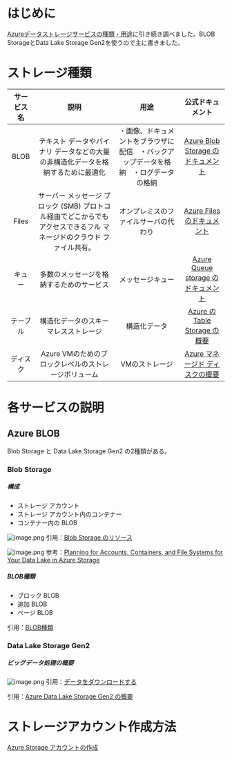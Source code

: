 # はじめに
[Azureデータストレージサービスの種類・用途](https://qiita.com/Shin/items/4a06e712231b2afc07a8)に引き続き調べました。BLOB StorageとData Lake Storage Gen2を使うので主に書きました。

# ストレージ種類
| サービス名 | 説明 | 用途 | 公式ドキュメント |
|:---:|:---:|:---:|:---:|
| BLOB | テキスト データやバイナリ データなどの大量の非構造化データを格納するために最適化 | ・画像、ドキュメントをブラウザに配信　・バックアップデータを格納　・ログデータの格納 | [Azure Blob Storage のドキュメント](https://docs.microsoft.com/ja-jp/azure/storage/blobs/) |
| Files | サーバー メッセージ ブロック (SMB) プロトコル経由でどこからでもアクセスできるフル マネージドのクラウド ファイル共有。 | オンプレミスのファイルサーバの代わり | [Azure Files のドキュメント](https://docs.microsoft.com/ja-jp/azure/storage/files/) |
| キュー | 多数のメッセージを格納するためのサービス | メッセージキュー | [Azure Queue storage のドキュメント](https://docs.microsoft.com/ja-jp/azure/storage/queues/) |
| テーブル | 構造化データのスキーマレスストレージ | 構造化データ | [Azure の Table Storage の概要](https://docs.microsoft.com/ja-jp/azure/storage/tables/table-storage-overview) |
| ディスク | Azure VMのためのブロックレベルのストレージボリューム | VMのストレージ | [Azure マネージド ディスクの概要](https://docs.microsoft.com/ja-jp/azure/virtual-machines/windows/managed-disks-overview) |



# 各サービスの説明

## Azure BLOB
Blob Storage と Data Lake Storage Gen2 の2種類がある。
### Blob Storage
##### 構成
* ストレージ アカウント
* ストレージ アカウント内のコンテナー
* コンテナー内の BLOB

![image.png](https://qiita-image-store.s3.ap-northeast-1.amazonaws.com/0/14760/6caf1342-179d-3162-7dbd-5af2d460c962.png)
引用：[Blob Storage のリソース](https://docs.microsoft.com/ja-jp/azure/storage/blobs/storage-blobs-introduction#blob-storage-resources)

![image.png](https://qiita-image-store.s3.ap-northeast-1.amazonaws.com/0/14760/2c853b9a-cfa3-a5ea-65c7-8e47c36d4869.png)
参考：[Planning for Accounts, Containers, and File Systems for Your Data Lake in Azure Storage](https://www.sqlchick.com/entries/2019/3/10/planning-for-accounts-containers-and-file-systems-for-your-data-lake-in-azure-storage)


##### BLOB種類
* ブロック BLOB
* 追加 BLOB
* ページ BLOB

引用：[BLOB種類](https://docs.microsoft.com/ja-jp/azure/storage/blobs/storage-blobs-introduction#blobs)

### Data Lake Storage Gen2
##### ビッグデータ処理の概要
![image.png](https://qiita-image-store.s3.ap-northeast-1.amazonaws.com/0/14760/8634635c-1cbf-05d4-bfbb-247229596afe.png)
引用：[データをダウンロードする](https://docs.microsoft.com/ja-jp/azure/storage/blobs/data-lake-storage-data-scenarios#download-the-data)

引用：[Azure Data Lake Storage Gen2 の概要](https://docs.microsoft.com/ja-jp/azure/storage/blobs/data-lake-storage-introduction)



# ストレージアカウント作成方法
[Azure Storage アカウントの作成](https://docs.microsoft.com/ja-jp/azure/storage/common/storage-account-create?tabs=azure-portal)
